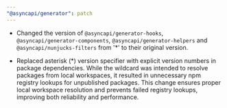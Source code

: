 ```yaml
---
"@asyncapi/generator": patch
---
```


- Changed the version of `@asyncapi/generator-hooks`, `@asyncapi/generator-components`, `@asyncapi/generator-helpers` and `@asyncapi/nunjucks-filters` from '*' to their original version.

- Replaced asterisk (*) version specifier with explicit version numbers in package dependencies. While the wildcard was intended to resolve packages from local workspaces, it resulted in unnecessary npm registry lookups for unpublished packages. This change ensures proper local workspace resolution and prevents failed registry lookups, improving both reliability and performance.

